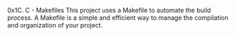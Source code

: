 0x1C. C - Makefiles
This project uses a Makefile to automate the build process. A Makefile is a simple and efficient way to manage the compilation and organization of your project.
